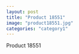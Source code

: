 ```yaml
---
layout: post
title: "Product 18551"
image: "product18551.jpg"
categories: "category1"
---
```

Product 18551
